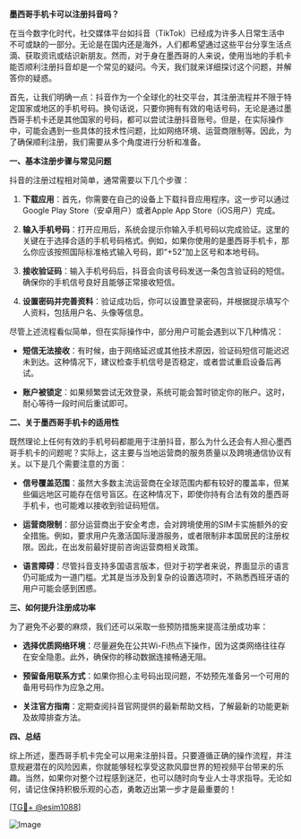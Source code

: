 **墨西哥手机卡可以注册抖音吗？**

在当今数字化时代，社交媒体平台如抖音（TikTok）已经成为许多人日常生活中不可或缺的一部分。无论是在国内还是海外，人们都希望通过这些平台分享生活点滴、获取资讯或结识新朋友。然而，对于身在墨西哥的人来说，使用当地的手机卡能否顺利注册抖音却是一个常见的疑问。今天，我们就来详细探讨这个问题，并解答你的疑惑。

首先，让我们明确一点：抖音作为一个全球化的社交平台，其注册流程并不限于特定国家或地区的手机号码。换句话说，只要你拥有有效的电话号码，无论是通过墨西哥手机卡还是其他国家的号码，都可以尝试注册抖音账号。但是，在实际操作中，可能会遇到一些具体的技术性问题，比如网络环境、运营商限制等。因此，为了确保顺利注册，我们需要从多个角度进行分析和准备。

**一、基本注册步骤与常见问题**

抖音的注册过程相对简单，通常需要以下几个步骤：

1. **下载应用**：首先，你需要在自己的设备上下载抖音应用程序。这一步可以通过Google Play Store（安卓用户）或者Apple App Store（iOS用户）完成。
   
2. **输入手机号码**：打开应用后，系统会提示你输入手机号码以完成验证。这里的关键在于选择合适的手机号码格式。例如，如果你使用的是墨西哥手机卡，那么你应该按照国际标准格式输入号码，即“+52”加上区号和本地号码。

3. **接收验证码**：输入手机号码后，抖音会向该号码发送一条包含验证码的短信。确保你的手机信号良好且能够正常接收短信。

4. **设置密码并完善资料**：验证成功后，你可以设置登录密码，并根据提示填写个人资料，包括用户名、头像等信息。

尽管上述流程看似简单，但在实际操作中，部分用户可能会遇到以下几种情况：

- **短信无法接收**：有时候，由于网络延迟或其他技术原因，验证码短信可能迟迟未到达。这种情况下，建议检查手机信号是否稳定，或者尝试重启设备后再试。
  
- **账户被锁定**：如果频繁尝试无效登录，系统可能会暂时锁定你的账户。这时，耐心等待一段时间后重试即可。

**二、关于墨西哥手机卡的适用性**

既然理论上任何有效的手机号码都能用于注册抖音，那么为什么还会有人担心墨西哥手机卡的问题呢？实际上，这主要与当地运营商的服务质量以及跨境通信协议有关。以下是几个需要注意的方面：

- **信号覆盖范围**：虽然大多数主流运营商在全球范围内都有较好的覆盖率，但某些偏远地区可能存在信号盲区。在这种情况下，即使你持有合法有效的墨西哥手机卡，也可能难以接收到验证码短信。

- **运营商限制**：部分运营商出于安全考虑，会对跨境使用的SIM卡实施额外的安全措施。例如，要求用户先激活国际漫游服务，或者限制非本国居民的注册权限。因此，在出发前最好提前咨询运营商相关政策。

- **语言障碍**：尽管抖音支持多国语言版本，但对于初学者来说，界面显示的语言仍可能成为一道门槛。尤其是当涉及到复杂的设置选项时，不熟悉西班牙语的用户可能会感到困惑。

**三、如何提升注册成功率**

为了避免不必要的麻烦，我们还可以采取一些预防措施来提高注册成功率：

- **选择优质网络环境**：尽量避免在公共Wi-Fi热点下操作，因为这类网络往往存在安全隐患。此外，确保你的移动数据连接畅通无阻。

- **预留备用联系方式**：如果你担心主号码出现问题，不妨预先准备另一个可用的备用号码作为应急之用。

- **关注官方指南**：定期查阅抖音官网提供的最新帮助文档，了解最新的功能更新及故障排查方法。

**四、总结**

综上所述，墨西哥手机卡完全可以用来注册抖音。只要遵循正确的操作流程，并注意规避潜在的风险因素，你就能够轻松享受这款风靡世界的短视频平台带来的乐趣。当然，如果你对整个过程感到迷茫，也可以随时向专业人士寻求指导。无论如何，请记住保持积极乐观的心态，勇敢迈出第一步才是最重要的！

[[TG💪+ @esim1088](https://t.me/s/esim1088)]

![Image](https://i.postimg.cc/4NQfJmqS/Snipaste-2025-05-13-00-14-12.png)